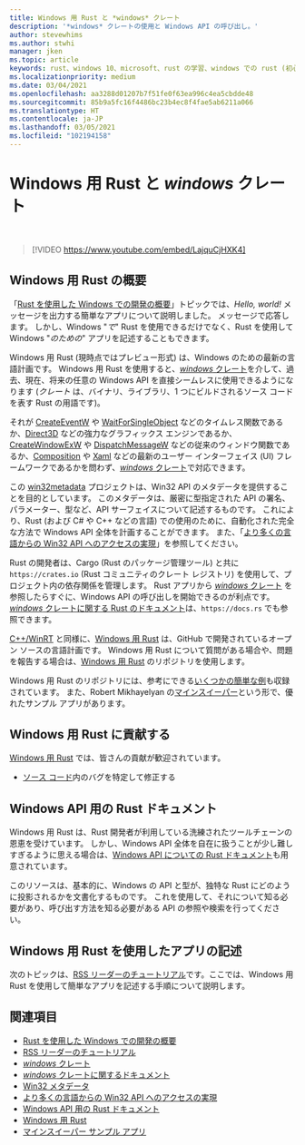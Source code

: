 ```yaml
---
title: Windows 用 Rust と *windows* クレート
description: '*windows* クレートの使用と Windows API の呼び出し。'
author: stevewhims
ms.author: stwhi
manager: jken
ms.topic: article
keywords: rust、windows 10、microsoft、rust の学習、windows での rust (初心者向け)、vs code を使用した rust、windows 用の rust
ms.localizationpriority: medium
ms.date: 03/04/2021
ms.openlocfilehash: aa3288d01207b7f51fe0f63ea996c4ea5cbdde48
ms.sourcegitcommit: 85b9a5fc16f4486bc23b4ec8f4fae5ab6211a066
ms.translationtype: HT
ms.contentlocale: ja-JP
ms.lasthandoff: 03/05/2021
ms.locfileid: "102194158"
---
```

# <a name="rust-for-windows-and-the-windows-crate"></a>Windows 用 Rust と *windows* クレート

&nbsp;
> [!VIDEO https://www.youtube.com/embed/LajquCjHXK4]

## <a name="introducing-rust-for-windows"></a>Windows 用 Rust の概要

「[Rust を使用した Windows での開発の概要](overview.md)」トピックでは、*Hello, world!* メッセージを出力する簡単なアプリについて説明しました。 メッセージで応答します。 しかし、Windows "*で*" Rust を使用できるだけでなく、Rust を使用して Windows "*のための*" アプリを記述することもできます。

Windows 用 Rust (現時点ではプレビュー形式) は、Windows のための最新の言語計画です。 Windows 用 Rust を使用すると、[*windows* クレート](https://crates.io/crates/windows)を介して、過去、現在、将来の任意の Windows API を直接シームレスに使用できるようになります (*クレート* は、バイナリ、ライブラリ、1 つにビルドされるソース コードを表す Rust の用語です)。

それが [CreateEventW](/windows/win32/api/synchapi/nf-synchapi-createeventw) や [WaitForSingleObject](/windows/win32/api/synchapi/nf-synchapi-waitforsingleobject) などのタイムレス関数であるか、[Direct3D](/windows/win32/direct3d12/directx-12-programming-guide) などの強力なグラフィックス エンジンであるか、[CreateWindowExW](/windows/win32/api/winuser/nf-winuser-createwindowexw) や [DispatchMessageW](/windows/win32/api/winuser/nf-winuser-dispatchmessagew) などの従来のウィンドウ関数であるか、[Composition](/uwp/api/windows.ui.composition) や [Xaml](/uwp/api/windows.ui.xaml) などの最新のユーザー インターフェイス (UI) フレームワークであるかを問わず、[*windows* クレート](https://crates.io/crates/windows)で対応できます。

この [win32metadata](https://github.com/microsoft/win32metadata) プロジェクトは、Win32 API のメタデータを提供することを目的としています。 このメタデータは、厳密に型指定された API の署名、パラメーター、型など、API サーフェイスについて記述するものです。 これにより、Rust (および C# や C++ などの言語) での使用のために、自動化された完全な方法で Windows API 全体を計画することができます。 また、「[より多くの言語からの Win32 API へのアクセスの実現](https://blogs.windows.com/windowsdeveloper/2021/01/21/making-win32-apis-more-accessible-to-more-languages/)」を参照してください。

Rust の開発者は、Cargo (Rust のパッケージ管理ツール) と共に `https://crates.io` (Rust コミュニティのクレート レジストリ) を使用して、プロジェクト内の依存関係を管理します。 Rust アプリから [*windows* クレート](https://crates.io/crates/windows) を参照したらすぐに、Windows API の呼び出しを開始できるのが利点です。 [*windows* クレートに関する Rust のドキュメント](https://docs.rs/windows/0.3.1/windows/)は、`https://docs.rs` でも参照できます。

[C++/WinRT](/windows/uwp/cpp-and-winrt-apis/) と同様に、[Windows 用 Rust](https://github.com/microsoft/windows-rs) は、GitHub で開発されているオープン ソースの言語計画です。 Windows 用 Rust について質問がある場合や、問題を報告する場合は、[Windows 用 Rust](https://github.com/microsoft/windows-rs) のリポジトリを使用します。

Windows 用 Rust のリポジトリには、参考にできる[いくつかの簡単な例](https://github.com/microsoft/windows-rs/tree/master/examples)も収録されています。 また、Robert Mikhayelyan の[マインスイーパー](https://github.com/robmikh/minesweeper-rs)という形で、優れたサンプル アプリがあります。

## <a name="contribute-to-rust-for-windows"></a>Windows 用 Rust に貢献する

[Windows 用 Rust](https://github.com/microsoft/windows-rs) では、皆さんの貢献が歓迎されています。

* [ソース コード](https://github.com/microsoft/windows-rs/tree/master/src)内のバグを特定して修正する

## <a name="rust-documentation-for-the-windows-api"></a>Windows API 用の Rust ドキュメント

Windows 用 Rust は、Rust 開発者が利用している洗練されたツールチェーンの恩恵を受けています。 しかし、Windows API 全体を自在に扱うことが少し難しすぎるように思える場合は、[Windows API についての Rust ドキュメント](https://microsoft.github.io/windows-docs-rs/doc/bindings/windows/)も用意されています。

このリソースは、基本的に、Windows の API と型が、独特な Rust にどのように投影されるかを文書化するものです。 これを使用して、それについて知る必要があり、呼び出す方法を知る必要がある API の参照や検索を行ってください。

## <a name="writing-an-app-with-rust-for-windows"></a>Windows 用 Rust を使用したアプリの記述

次のトピックは、[RSS リーダーのチュートリアル](rss-reader-rust-for-windows.md)です。ここでは、Windows 用 Rust を使用して簡単なアプリを記述する手順について説明します。

## <a name="related"></a>関連項目

* [Rust を使用した Windows での開発の概要](overview.md)
* [RSS リーダーのチュートリアル](rss-reader-rust-for-windows.md)
* [*windows* クレート](https://crates.io/crates/windows)
* [*windows* クレートに関するドキュメント](https://docs.rs/windows/0.3.1/windows/)
* [Win32 メタデータ](https://github.com/microsoft/win32metadata)
* [より多くの言語からの Win32 API へのアクセスの実現](https://blogs.windows.com/windowsdeveloper/2021/01/21/making-win32-apis-more-accessible-to-more-languages/)
* [Windows API 用の Rust ドキュメント](https://microsoft.github.io/windows-docs-rs/doc/bindings/windows/)
* [Windows 用 Rust](https://github.com/microsoft/windows-rs)
* [マインスイーパー サンプル アプリ](https://github.com/robmikh/minesweeper-rs)

